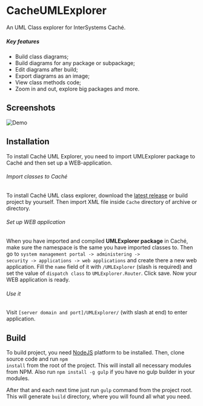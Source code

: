 # CacheUMLExplorer
An UML Class explorer for InterSystems Caché.

##### Key features
+ Build class diagrams;
+ Build diagrams for any package or subpackage;
+ Edit diagrams after build;
+ Export diagrams as an image;
+ View class methods code;
+ Zoom in and out, explore big packages and more.

## Screenshots

![Demo](https://cloud.githubusercontent.com/assets/4989256/7622499/9cb98048-f9d8-11e4-9c27-4257e53ec70d.png)

## Installation

To install Caché UML Explorer, you need to import UMLExplorer package to Caché and then set up a WEB-application.

###### Import classes to Caché
To install Caché UML class explorer, download the [latest release](https://github.com/ZitRos/CacheUMLExplorer/releases) or build project by yourself. Then import XML file inside <code>Cache</code> directory of archive or directory.

###### Set up WEB application
When you have imported and compiled <b>UMLExplorer package</b> in Caché, make sure the namespace is the same you have imported classes to. Then go to <code>system management portal -> administering -> security -> applications -> web applications</code> and create there a new web application. Fill the <code>name</code> field of it with <code>/UMLExplorer</code> (slash is required) and set the value of <code>dispatch class</code> to <code>UMLExplorer.Router</code>. Click save. Now your WEB application is ready.

###### Use it
Visit <code>[server domain and port]/UMLExplorer/</code> (with slash at end) to enter application.

## Build

To build project, you need [NodeJS](https://nodejs.org) platform to be installed. Then, clone source code and run <code>npm install</code> from the root of the project. This will install all necessary modules from NPM. Also run <code>npm install -g gulp</code> if you have no gulp builder in your modules.

After that and each next time just run <code>gulp</code> command from the project root. This will generate <code>build</code> directory, where you will found all what you need.
